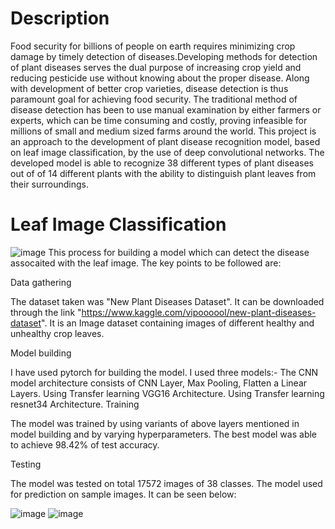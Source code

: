 # Description
Food security for billions of people on earth requires minimizing crop damage by timely detection of diseases.Developing methods for detection of plant diseases serves the dual purpose of increasing crop yield and reducing pesticide use without knowing about the proper disease. Along with development of better crop varieties, disease detection is thus paramount goal for achieving food security. The traditional method of disease detection has been to use manual examination by either farmers or experts, which can be time consuming and costly, proving infeasible for millions of small and medium sized farms around the world.
This project is an approach to the development of plant disease recognition model, based on leaf image classification, by the use of deep convolutional networks. The developed model is able to recognize 38 different types of plant diseases out of of 14 different plants with the ability to distinguish plant leaves from their surroundings.

# Leaf Image Classification
![image](https://github.com/user-attachments/assets/633b6228-233a-4233-889e-d04cd860c1d6)
This process for building a model which can detect the disease assocaited with the leaf image. The key points to be followed are:

Data gathering

The dataset taken was "New Plant Diseases Dataset". It can be downloaded through the link "https://www.kaggle.com/vipoooool/new-plant-diseases-dataset". It is an Image dataset containing images of different healthy and unhealthy crop leaves.

Model building

I have used pytorch for building the model.
I used three models:-
The CNN model architecture consists of CNN Layer, Max Pooling, Flatten a Linear Layers.
Using Transfer learning VGG16 Architecture.
Using Transfer learning resnet34 Architecture.
Training

The model was trained by using variants of above layers mentioned in model building and by varying hyperparameters. The best model was able to achieve 98.42% of test accuracy.

Testing

The model was tested on total 17572 images of 38 classes.
The model used for prediction on sample images. It can be seen below:

![image](https://github.com/user-attachments/assets/c080fe01-2b98-4bf9-b682-df49d91072b9)
![image](https://github.com/user-attachments/assets/08833953-387f-4fa2-bc06-6e98cbed46fc)







